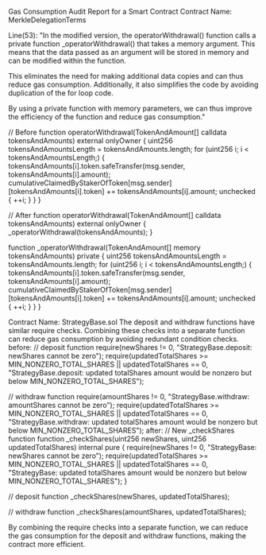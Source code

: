 Gas Consumption Audit Report for a Smart Contract
Contract Name: MerkleDelegationTerms

Line(53):
"In the modified version, the operatorWithdrawal() function calls a private function _operatorWithdrawal() that takes a memory argument. This means that the data passed as an argument will be stored in memory and can be modified within the function.

This eliminates the need for making additional data copies and can thus reduce gas consumption. Additionally, it also simplifies the code by avoiding duplication of the for loop code.

By using a private function with memory parameters, we can thus improve the efficiency of the function and reduce gas consumption."

// Before
function operatorWithdrawal(TokenAndAmount[] calldata tokensAndAmounts) external onlyOwner {
    uint256 tokensAndAmountsLength = tokensAndAmounts.length;
    for (uint256 i; i < tokensAndAmountsLength;) {
        tokensAndAmounts[i].token.safeTransfer(msg.sender, tokensAndAmounts[i].amount);
        cumulativeClaimedByStakerOfToken[msg.sender][tokensAndAmounts[i].token] += tokensAndAmounts[i].amount;
        unchecked {
            ++i;
        }
    }
}

// After
function operatorWithdrawal(TokenAndAmount[] calldata tokensAndAmounts) external onlyOwner {
    _operatorWithdrawal(tokensAndAmounts);
}

function _operatorWithdrawal(TokenAndAmount[] memory tokensAndAmounts) private {
    uint256 tokensAndAmountsLength = tokensAndAmounts.length;
    for (uint256 i; i < tokensAndAmountsLength;) {
        tokensAndAmounts[i].token.safeTransfer(msg.sender, tokensAndAmounts[i].amount);
        cumulativeClaimedByStakerOfToken[msg.sender][tokensAndAmounts[i].token] += tokensAndAmounts[i].amount;
        unchecked {
            ++i;
        }
    }
}

Contract Name: StrategyBase.sol
The deposit and withdraw functions have similar require checks. Combining these checks into a separate function can reduce gas consumption by avoiding redundant condition checks.
before:
// deposit function
require(newShares != 0, "StrategyBase.deposit: newShares cannot be zero");
require(updatedTotalShares >= MIN_NONZERO_TOTAL_SHARES || updatedTotalShares == 0,
    "StrategyBase.deposit: updated totalShares amount would be nonzero but below MIN_NONZERO_TOTAL_SHARES");

// withdraw function
require(amountShares != 0, "StrategyBase.withdraw: amountShares cannot be zero");
require(updatedTotalShares >= MIN_NONZERO_TOTAL_SHARES || updatedTotalShares == 0,
    "StrategyBase.withdraw: updated totalShares amount would be nonzero but below MIN_NONZERO_TOTAL_SHARES");
after:
// New _checkShares function
function _checkShares(uint256 newShares, uint256 updatedTotalShares) internal pure {
    require(newShares != 0, "StrategyBase: newShares cannot be zero");
    require(updatedTotalShares >= MIN_NONZERO_TOTAL_SHARES || updatedTotalShares == 0,
        "StrategyBase: updated totalShares amount would be nonzero but below MIN_NONZERO_TOTAL_SHARES");
}

// deposit function
_checkShares(newShares, updatedTotalShares);

// withdraw function
_checkShares(amountShares, updatedTotalShares);

By combining the require checks into a separate function, we can reduce the gas consumption for the deposit and withdraw functions, making the contract more efficient.



